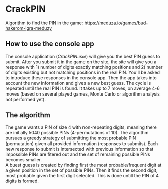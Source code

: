# CrackPIN
Algorithm to find the PIN in the game: https://meduza.io/games/bud-hakerom-igra-meduzy   

## How to use the console app  
The console application (*CrackPIN.exe*) will give you the best PIN guess to submit. After you submit it in the game on the site, the site will give you a response with 1) number of digits exactly matching positions and 2) number of digits existing but not matching positions in the real PIN. You'll be asked to introduce these responses in the console app. Then the app takes into account the new information and gives a new best guess. The cycle is repeated until the real PIN is found. It takes up to 7 moves, on average 4-6 moves (based on several played games, Monte Carlo or algorithm analysis not performed yet).    

## The algorithm
The game wants a PIN of size 4 with non-repeating digits, meaning there are initially 5040 possible PINs (4-permutations of 10). The algorithm pursues a greedy strategy of submitting the most probable PIN (permutation) given all provided information (responses to submits). Each new response to submit is intersected with previous information so that impossible PINs are fitered out and the set of remaining possible PINs becomes smaller.   
A buest guess is created by finding first the most probable/frequent digit at a given position in the set of possible PINs. Then it finds the second digit, most probable given the first digit selected. This is done untill the PIN of 4 digits is formed.   
  
